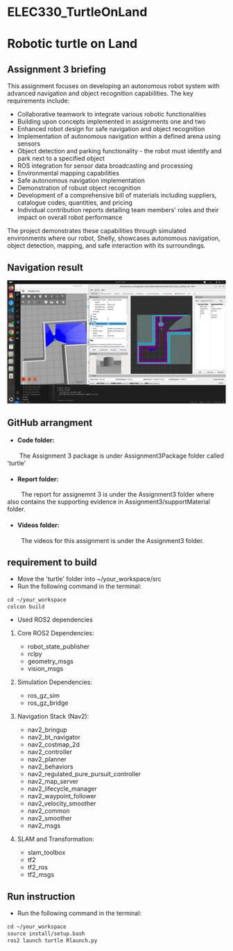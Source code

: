 # ELEC330_TurtleOnLand
# Robotic turtle on Land

## Assignment 3 briefing

This assignment focuses on developing an autonomous robot system with advanced navigation and object recognition capabilities. The key requirements include:

- Collaborative teamwork to integrate various robotic functionalities
- Building upon concepts implemented in assignments one and two
- Enhanced robot design for safe navigation and object recognition
- Implementation of autonomous navigation within a defined arena using sensors
- Object detection and parking functionality - the robot must identify and park next to a specified object
- ROS integration for sensor data broadcasting and processing
- Environmental mapping capabilities
- Safe autonomous navigation implementation
- Demonstration of robust object recognition
- Development of a comprehensive bill of materials including suppliers, catalogue codes, quantities, and pricing
- Individual contribution reports detailing team members' roles and their impact on overall robot performance

The project demonstrates these capabilities through simulated environments where our robot, Shelly, showcases autonomous navigation, object detection, mapping, and safe interaction with its surroundings.

## Navigation result    
![Navigation result](Reports/Assignment3/supportMaterial/Image/Pasted%20image%20(4).png)

## GitHub arrangment

- #### Code folder:
&emsp;&emsp;The Assignment 3 package is under Assignment3Package folder called 'turtle'

- #### Report folder:
&emsp;&emsp; The report for assignemnt 3 is under the Assignment3 folder where also contains the supporting evidence in Assignment3/supportMaterial folder.

- #### Videos folder:
&emsp;&emsp; The videos for this assignment is under the Assignment3 folder.

## requirement to build

- Move the 'turtle' folder into ~/your_workspace/src
- Run the following command in the terminal:

```
cd ~/your_workspace
colcon build
```

- Used ROS2 dependencies

1. Core ROS2 Dependencies:
   - robot_state_publisher
   - rclpy
   - geometry_msgs
   - vision_msgs

2. Simulation Dependencies:
   - ros_gz_sim
   - ros_gz_bridge

3. Navigation Stack (Nav2):
   - nav2_bringup
   - nav2_bt_navigator
   - nav2_costmap_2d
   - nav2_controller
   - nav2_planner
   - nav2_behaviors
   - nav2_regulated_pure_pursuit_controller
   - nav2_map_server
   - nav2_lifecycle_manager
   - nav2_waypoint_follower
   - nav2_velocity_smoother
   - nav2_common
   - nav2_smoother
   - nav2_msgs

4. SLAM and Transformation:
   - slam_toolbox
   - tf2
   - tf2_ros
   - tf2_msgs


## Run instruction

- Run the following command in the terminal:

```
cd ~/your_workspace
source install/setup.bash
ros2 launch turtle Rlaunch.py
```

